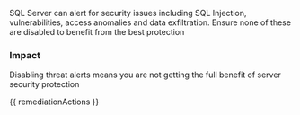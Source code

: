 
SQL Server can alert for security issues including SQL Injection, vulnerabilities, access anomalies and data exfiltration. Ensure none of these are disabled to benefit from the best protection

### Impact
Disabling threat alerts means you are not getting the full benefit of server security protection

<!-- DO NOT CHANGE -->
{{ remediationActions }}

